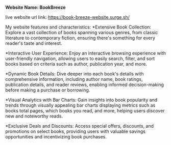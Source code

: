 __Website Name: BookBreeze__ 

live website url link: https://book-breeze-website.surge.sh/

My website features and characteristics:
*Extensive Book Collection: Explore a vast collection of books spanning various genres, from classic literature to contemporary fiction, ensuring there's something for every reader's taste and interest.

*Interactive User Experience: Enjoy an interactive browsing experience with user-friendly navigation, allowing users to easily search, filter, and sort books based on criteria such as author, publication year, and more.

*Dynamic Book Details: Dive deeper into each book's details with comprehensive information, including author name, book ratings, publication details, and reader reviews, enabling informed decision-making before making a purchase or borrowing.

*Visual Analytics with Bar Charts: Gain insights into book popularity and trends through visually appealing bar charts displaying metrics such as books total pages, which books you read, and more, helping users discover new and noteworthy reads.

*Exclusive Deals and Discounts: Access special offers, discounts, and promotions on select books, providing users with valuable savings opportunities and incentivizing book purchases.

